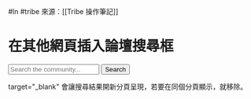 #ln #tribe
來源：[[Tribe 操作筆記]]

# 在其他網頁插入論壇搜尋框

<form method="GET" action="https://[communityURL]/search" target="_blank">
    <input name="query" placeholder="Search the community..." />
    <input type="submit" value="Search" />
</form>

target="_blank" 會讓搜尋結果開新分頁呈現，若要在同個分頁顯示，就移除。
